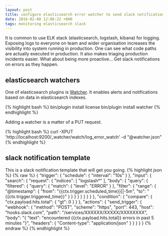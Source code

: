 ```yaml
---
layout: post
title: configure elasticsearch error watcher to send slack notifications
date: 2016-02-08 12:06:22 +000
tags: monitoring elasticsearch slack
---
```


It is common to use ELK stack (elasticsearch, logstash, kibana) for logging. Exposing logs to everyone on team and wider organisation increases the visibility into system running in production. One can see what code paths are actually executed in production. It also makes triaging production incidents easier. What about being more proactive... Get slack notifications on errors as they happen.

elasticsearch watchers
---------------------

One of elasticsearch plugins is [Watcher](https://www.elastic.co/guide/en/watcher/current/introduction.html). It enables alerts and notifications based on data in elasticsearch indexes.

{% highlight bash %}
bin/plugin install license
bin/plugin install watcher
{% endhighlight %}

Adding a watcher is a matter of a PUT request.

{% highlight bash %}
curl -XPUT 'http://localhost:9200/_watcher/watch/log_error_watch' -d "@watcher.json"
{% endhighlight %}

slack notification template
---------------------------

This is a slack notification template that will get you going.
{% highlight json %}
{% raw %}
{
    "trigger": {
        "schedule": {
            "interval": "10s"
        }
    },
    "input": {
        "search": {
            "request": {
                "indices": [
                    "logstash*"
                ],
                "body": {
                    "query": {
                        "filtered": {
                            "query": {
                                "match": {
                                    "level": "ERROR"
                                }
                            },
                            "filter": {
                                "range": {
                                    "@timestamp": {
                                        "from": "{{ctx.trigger.scheduled_time}}||-5m",
                                        "to": "{{ctx.trigger.triggered_time}}"
                                    }
                                }
                            }
                        }
                    }
                }
            }
        }
    },
    "condition": {
        "compare": {
            "ctx.payload.hits.total": {
                "gt": 0
            }
        }
    },
    "actions": {
        "send_trigger": {
            "webhook": {
                "method": "POST",
                "scheme": "https",
                "port": 443,
                "host": "hooks.slack.com",
                "path": "/services/XXXXXX/XXXXX/XXXXXXXX",
                "body": "{ \"text\": \"encountered {{ctx.payload.hits.total}} errors in past 5 minutes \"}",
                "headers": {
                    "Content-type": "application/json"
                }
            }
        }
    }
}
{% endraw %}
{% endhighlight %}
